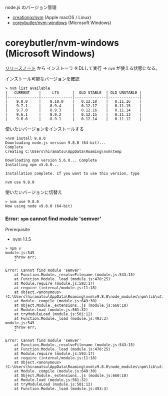 node.js のバージョン管理
* [creationix/nvm](https://github.com/creationix/nvm/blob/master/README.md#installation) (Apple macOS / Linux)
* [coreybutler/nvm-windows](https://github.com/coreybutler/nvm-windows) (Microsoft Windows)

# coreybutler/nvm-windows (Microsoft Windows)

[リリースノート](https://github.com/coreybutler/nvm/releases) から インストーラ をDLして実行
=> `nvm` が使える状態になる。

インストール可能なバージョンを確認
```
> nvm list available
|   CURRENT    |     LTS      |  OLD STABLE  | OLD UNSTABLE |
|--------------|--------------|--------------|--------------|
|    9.8.0     |    8.10.0    |   0.12.18    |   0.11.16    |
|    9.7.1     |    8.9.4     |   0.12.17    |   0.11.15    |
|    9.7.0     |    8.9.3     |   0.12.16    |   0.11.14    |
|    9.6.1     |    8.9.2     |   0.12.15    |   0.11.13    |
|    9.6.0     |    8.9.1     |   0.12.14    |   0.11.12    |
```

使いたいバージョンをインストールする
```
>nvm install 9.8.0
Downloading node.js version 9.8.0 (64-bit)...
Complete
Creating C:\Users\hiramatsu\AppData\Roaming\nvm\temp

Downloading npm version 5.6.0... Complete
Installing npm v5.6.0...

Installation complete. If you want to use this version, type

nvm use 9.8.0
```

使いたいバージョンに切替え
```
> nvm use 9.8.0
Now using node v9.8.0 (64-bit)
```

### Error: `npm` cannot find module 'semver'

Prerequisite
* nvm 1.1.5

```
> npm v
module.js:545
    throw err;
    ^

Error: Cannot find module 'semver'
    at Function.Module._resolveFilename (module.js:543:15)
    at Function.Module._load (module.js:470:25)
    at Module.require (module.js:593:17)
    at require (internal/module.js:11:18)
    at Object.<anonymous> (C:\Users\hiramatsu\AppData\Roaming\nvm\v9.8.0\node_modules\npm\lib\utils\unsupported.js:2:14)
    at Module._compile (module.js:649:30)
    at Object.Module._extensions..js (module.js:660:10)
    at Module.load (module.js:561:32)
    at tryModuleLoad (module.js:501:12)
    at Function.Module._load (module.js:493:3)
module.js:545
    throw err;
    ^

Error: Cannot find module 'semver'
    at Function.Module._resolveFilename (module.js:543:15)
    at Function.Module._load (module.js:470:25)
    at Module.require (module.js:593:17)
    at require (internal/module.js:11:18)
    at Object.<anonymous> (C:\Users\hiramatsu\AppData\Roaming\nvm\v9.8.0\node_modules\npm\lib\utils\unsupported.js:2:14)
    at Module._compile (module.js:649:30)
    at Object.Module._extensions..js (module.js:660:10)
    at Module.load (module.js:561:32)
    at tryModuleLoad (module.js:501:12)
    at Function.Module._load (module.js:493:3)

```

